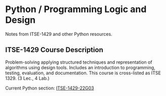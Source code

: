 # Python / Programming Logic and Design
Notes from ITSE-1429 and other Python resources.

## ITSE-1429 Course Description
Problem-solving applying structured techniques and representation of algorithms using design tools. Includes an introduction to programming, testing, evaluation, and documentation. This course is cross-listed as ITSE 1329. (3 Lec., 4 Lab.)

Current Python section: [ITSE-1429-22G03](https://dcccd.blackboard.com/webapps/blackboard/execute/launcher?type=Course&id=_660580_1&url=)
